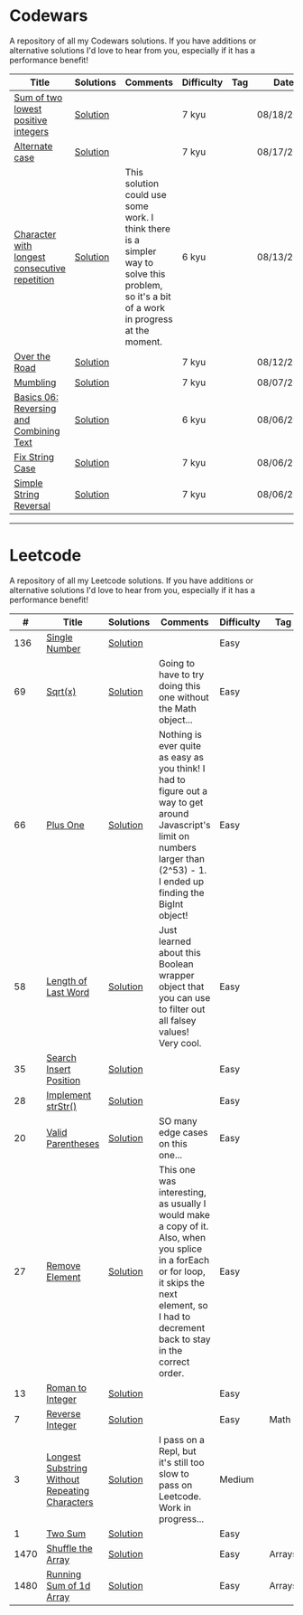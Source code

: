 # Codewars

A repository of all my Codewars solutions.  If you have additions or alternative solutions I'd love to hear from you, especially if it has a performance benefit!

|      Title     |   Solutions   | Comments  | Difficulty  | Tag  | Date                 
|----------------|---------------|--------|-------------|-------------|---------
|[Sum of two lowest positive integers](https://www.codewars.com/kata/558fc85d8fd1938afb000014/train/javascript)|[Solution](./javascript-solutions/codewars/sum-two-lowest-positive.js) ||7 kyu||08/18/2020|
|[Alternate case](https://www.codewars.com/kata/57a62154cf1fa5b25200031e/train/javascript)|[Solution](./javascript-solutions/codewars/alternate-case.js) ||7 kyu||08/17/2020|
|[Character with longest consecutive repetition](https://www.codewars.com/kata/586d6cefbcc21eed7a001155/train/javascript)|[Solution](./javascript-solutions/codewars/char-with-longest-con-rep.js) |This solution could use some work. I think there is a simpler way to solve this problem, so it's a bit of a work in progress at the moment.|6 kyu||08/13/2020|
|[Over the Road](https://www.codewars.com/kata/5f0ed36164f2bc00283aed07/train/javascript)|[Solution](./javascript-solutions/codewars/over-the-road.js) ||7 kyu||08/12/2020|
|[Mumbling](https://www.codewars.com/kata/5667e8f4e3f572a8f2000039/javascript)|[Solution](./javascript-solutions/codewars/mumbling.js) ||7 kyu||08/07/2020|
|[Basics 06: Reversing and Combining Text](https://www.codewars.com/kata/56b861671d36bb0aa8000819/solutions/javascript/)|[Solution](./javascript-solutions/codewars/reversing-and-combining-text.js) ||6 kyu||08/06/2020|
|[Fix String Case](https://www.codewars.com/kata/5b180e9fedaa564a7000009a/train/javascript)|[Solution](./javascript-solutions/codewars/fix-string-case.js) ||7 kyu||08/06/2020|
|[Simple String Reversal](https://www.codewars.com/kata/5a71939d373c2e634200008e/train/javascript)|[Solution](./javascript-solutions/codewars/simple-string-reversal.js) ||7 kyu||08/06/2020|

---------------------------------------------------------------------------------------------------------------------------------------------------------

# Leetcode

A repository of all my Leetcode solutions.  If you have additions or alternative solutions I'd love to hear from you, especially if it has a performance benefit!

|  #  |      Title     |   Solutions   | Comments  | Difficulty  | Tag  | Date                 
|-----|----------------|---------------|--------|-------------|-------------|---------
|136|[Single Number](https://leetcode.com/problems/single-number/)|[Solution](./javascript-solutions/leetcode/single-number.js) ||Easy||08/05/2020|
|69|[Sqrt(x)](https://leetcode.com/problems/sqrtx/)|[Solution](./javascript-solutions/leetcode/sqrtx.js) |Going to have to try doing this one without the Math object...|Easy||07/30/2020|
|66|[Plus One](https://leetcode.com/problems/plus-one/)|[Solution](./javascript-solutions/leetcode/plus-one.js) |Nothing is ever quite as easy as you think! I had to figure out a way to get around Javascript's limit on numbers larger than (2^53) - 1. I ended up finding the BigInt object!|Easy||07/29/2020|
|58|[Length of Last Word](https://leetcode.com/problems/length-of-last-word/)|[Solution](./javascript-solutions/leetcode/length-of-last-word.js) |Just learned about this Boolean wrapper object that you can use to filter out all falsey values! Very cool. |Easy||07/28/2020|
|35|[Search Insert Position](https://leetcode.com/problems/search-insert-position/)|[Solution](./javascript-solutions/leetcode/search-insert-position.js) ||Easy||07/28/2020|
|28|[Implement strStr()](https://leetcode.com/problems/implement-strstr/)|[Solution](./javascript-solutions/leetcode/implement-strstr.js) ||Easy||07/27/2020|
|20|[Valid Parentheses](https://leetcode.com/problems/valid-parentheses/)|[Solution](./javascript-solutions/leetcode/valid-parentheses.js) |SO many edge cases on this one...|Easy||07/27/2020|
|27|[Remove Element](https://leetcode.com/problems/remove-element/)|[Solution](./javascript-solutions/leetcode/remove-element.js) |This one was interesting, as usually I would make a copy of it.  Also, when you splice in a forEach or for loop, it skips the next element, so I had to decrement back to stay in the correct order. |Easy||07/24/2020|
|13|[Roman to Integer](https://leetcode.com/problems/roman-to-integer/)|[Solution](./javascript-solutions/leetcode/roman-to-integer.js) | |Easy||07/23/2020|
|7|[Reverse Integer](https://leetcode.com/problems/reverse-integer/)|[Solution](./javascript-solutions/leetcode/reverse-integer.js) | |Easy|Math|07/23/2020|
|3|[Longest Substring Without Repeating Characters](https://leetcode.com/problems/longest-substring-without-repeating-characters/)|[Solution](./javascript-solutions/leetcode/longest-substring-without-repeat.js) |I pass on a Repl, but it's still too slow to pass on Leetcode. Work in progress...|Medium||07/22/2020|
|1|[Two Sum](https://leetcode.com/problems/two-sum/)|[Solution](./javascript-solutions/leetcode/two-sum.js) | |Easy||07/22/2020|
|1470|[Shuffle the Array](https://leetcode.com/problems/shuffle-the-array/)|[Solution](./javascript-solutions/leetcode/shuffle-the-array.js) | |Easy|Arrays|07/21/2020|
|1480|[Running Sum of 1d Array](https://leetcode.com/problems/running-sum-of-1d-array//)|[Solution](./javascript-solutions/leetcode/running-sum-of-1d-array.js) | |Easy|Arrays|07/21/2020|








